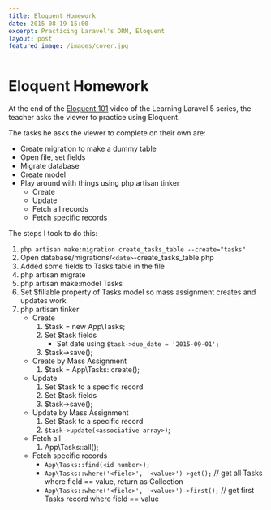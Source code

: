 ```yaml
---
title: Eloquent Homework
date: 2015-08-19 15:00
excerpt: Practicing Laravel's ORM, Eloquent
layout: post
featured_image: /images/cover.jpg
---
```


# Eloquent Homework #

At the end of the [Eloquent 101](https://laracasts.com/series/laravel-5-fundamentals/episodes/8 "Eloqent 101") video of the Learning Laravel 5 series, the teacher asks the viewer to practice using Eloquent.

The tasks he asks the viewer to complete on their own are:

- Create migration to make a dummy table
- Open file, set fields
- Migrate database
- Create model
- Play around with things using php artisan tinker
	- Create
	- Update
	- Fetch all records
	- Fetch specific records

The steps I took to do this:

1. `php artisan make:migration create_tasks_table --create="tasks"`
2. Open database/migrations/`<date>`-create_tasks_table.php
3. Added some fields to Tasks table in the file
4. php artisan migrate
5. php artisan make:model Tasks
6. Set $fillable property of Tasks model so mass assignment creates and updates work
7. php artisan tinker
	- Create
		1. $task = new App\Tasks;
		2. Set $task fields
			- Set date using `$task->due_date = '2015-09-01';`
		3. $task->save();
	- Create by Mass Assignment
		1. $task = App\Tasks::create(<associative array>);
	- Update
		1. Set $task to a specific record
		2. Set $task fields
		3. $task->save();
	- Update by Mass Assignment
		1. Set $task to a specific record
		2. `$task->update(<associative array>)`;
	- Fetch all
		1. App\Tasks::all();
	- Fetch specific records
		- `App\Tasks::find(<id number>);`
		- `App\Tasks::where('<field>', '<value>')->get();`	// get all Tasks where field == value, return as Collection
		- `App\Tasks::where('<field>', '<value>')->first();` // get first Tasks record where field == value